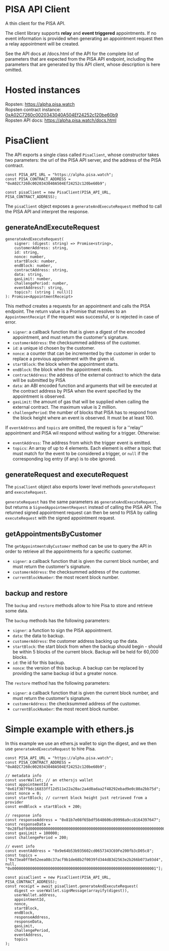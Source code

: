 # PISA API Client

A thin client for the PISA API.

The client library supports **relay** and **event triggered** appointments. If no event information is provided when generating an appointment request then a relay appointment will be created.

See the API docs at /docs.html of the API for the complete list of parameters that are expected from the PISA API endpoint, including the parameters that are generated by this API client, whose description is here omitted.

# Hosted instances

Ropsten: https://alpha.pisa.watch \
Ropsten contract instance: [0xA02C7260c0020343040A504Ef24252c120be60b9](https://ropsten.etherscan.io/address/0xA02C7260c0020343040A504Ef24252c120be60b9)\
Ropsten API docs: https://alpha.pisa.watch/docs.html

# PisaClient

The API exports a single class called `PisaClient`, whose constructor takes two parameters: the url of the PISA API server, and the address of the PISA contract.
```
const PISA_API_URL = "https://alpha.pisa.watch";
const PISA_CONTRACT_ADDRESS = "0xA02C7260c0020343040A504Ef24252c120be60b9";

const pisaClient = new PisaClient(PISA_API_URL, PISA_CONTRACT_ADDRESS);
```

The `pisaClient` object exposes a `generateAndExecuteRequest` method to call the PISA API and interpret the response.

## generateAndExecuteRequest

```
generateAndExecuteRequest(
    signer: (digest: string) => Promise<string>,
    customerAddress: string,
    id: string,
    nonce: number,
    startBlock: number,
    endBlock: number,
    contractAddress: string,
    data: string,
    gasLimit: number,
    challengePeriod: number,
    eventAddress?: string,
    topics?: (string | null)[]
): Promise<AppointmentReceipt>
```

This method creates a requests for an appointment and calls the PISA endpoint. The return value is a Promise that resolves to an `AppointmentReceipt` if the request was successful, or is rejected in case of error.

- `signer`: a callback function that is given a digest of the encoded appointment, and must return the customer's signature.
- `customerAddress`: the checksummed address of the customer.
- `id`: a unique id chosen by the customer.
- `nonce`: a counter that can be incremented by the customer in order to replace a previous appointment with the given id.
- `startBlock`: the block when the appointment starts.
- `endBlock`: the block when the appointment ends.
- `contractAddress`: the address of the external contract to which the data will be submitted by PISA
- `data`: an ABI encoded function and arguments that will be executed at the contract address by PISA when the event specified by the appointment is observed.
- `gasLimit`: the amount of gas that will be supplied when calling the external contract. The maximum value is 2 million.
- `challengePeriod`: the number of blocks that PISA has to respond from the block height where an event is observed. It must be at least 100.

If `eventAddress` and `topics` are omitted, the request is for a ''relay'' appointment and PISA wil respond without waiting for a trigger. Otherwise:

- `eventAddress`: The address from which the trigger event is emitted.
- `topics`: An array of up to 4 elements. Each element is either a topic that must match for the event to be considered a trigger, or `null` if the corresponding log entry (if any) is to obe ignored.

## generateRequest and executeRequest

The `pisaClient` object also exports lower level methods `generateRequest` and `executeRequest`.

`generateRequest` has the same parameters as `generateAndExecuteRequest`, but returns a `SignedAppointmentRequest` instead of calling the PISA API. The returned signed appointment request can then be send to PISA by calling `executeRequest` with the signed appointment request.

## getAppointmentsByCustomer

The `getAppointmentsByCustomer` method can be use to query the API in order to retrieve all the appointments for a specific customer.

- `signer`: a callback function that is given the current block number, and must return the customer's signature.
- `customerAddress`: the checksummed address of the customer.
- `currentBlockNumber`: the most recent block number.

## backup and restore

The `backup` and `restore` methods allow to hire Pisa to store and retrieve some data.

The `backup` methods has the following parameters:
- `signer`: a function to sign the PISA appointment.
- `data`: the data to backup.
- `customerAddress`: the customer address backing up the data.
- `startBlock`: the start block from when the backup should begin - should be within 5 blocks of the current block. Backup will be held for 60,000 blocks.
- `id`: the id for this backup.
- `nonce`: the version of this backup. A backup can be replaced by providing the same backup id but a greater nonce.

The `restore` method has the following parameters:
- `signer`: a callback function that is given the current block number, and must return the customer's signature.
- `customerAddress`: the checksummed address of the customer.
- `currentBlockNumber`: the most recent block number.

# Simple example with ethers.js

In this example we use an ethers.js wallet to sign the digest, and we then use `generateAndExecuteRequest` to hire Pisa.

```
const PISA_API_URL = "https://alpha.pisa.watch";
const PISA_CONTRACT_ADDRESS = "0xA02C7260c0020343040A504Ef24252c120be60b9";

// metadata info
const userWallet; // an ethersjs wallet
const appointmentId = "0x61f307f9dc16833ff12d511e22a20ac2a4d0adaa2f48292ebad9e0c80a2bb75d";
const nonce = 0;
const startBlock; // current block height just retrieved from a provider
const endBlock = startBlock + 200;

// response info
const responseAddress = "0x81b7e08f65bdf5648606c89998a9cc8164397647";
const responseData = "0x28fbdf0d000000000000000000000000000000000000000000000000000000000000004000000000000000000000000000";
const gasLimit = 100000;
const challengePeriod = 200;

// event info
const eventAddress = "0x9e64b53b935602cd0657343C69Fe200fb3cD05c8";
const topics = ["0x73ea0ff8e52eea08c37acf9b1de68b2f0039fd344d83d2563e2b266b073a93d4", null, "0x0000000000000000000000000000000000000000000000000000000000000001"];

const pisaClient = new PisaClient(PISA_API_URL, PISA_CONTRACT_ADDRESS);
const receipt = await pisaClient.generateAndExecuteRequest(
    digest => userWallet.signMessage(arrayify(digest)),
    userWallet.address,
    appointmentId,
    nonce,
    startBlock,
    endBlock,
    responseAddress,
    responseData,
    gasLimit,
    challengePeriod,
    eventAddress,
    topics
);
```
